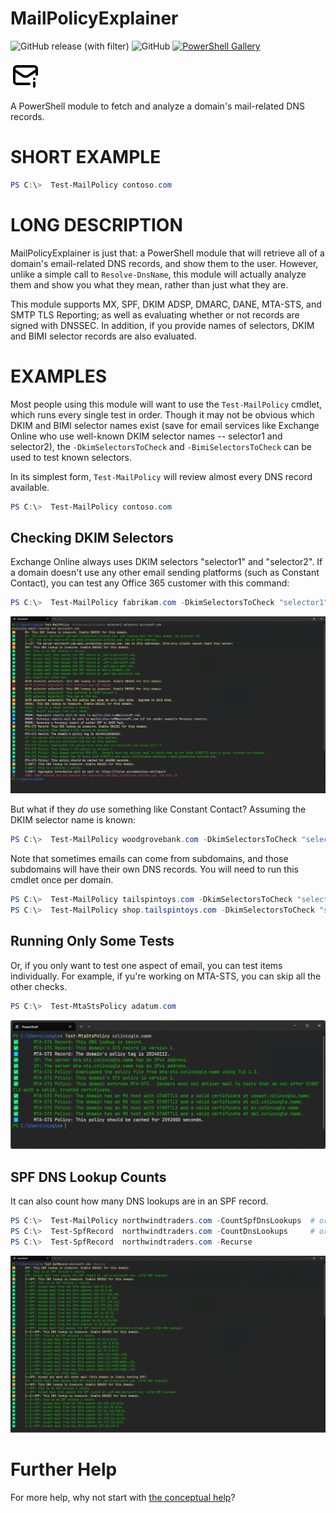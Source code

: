 # MailPolicyExplainer
![GitHub release (with filter)](https://img.shields.io/github/v/release/rhymeswithmogul/MailPolicyExplainer)
![GitHub](https://img.shields.io/github/license/rhymeswithmogul/MailPolicyExplainer?logo=gnu)
[![PowerShell Gallery](https://img.shields.io/powershellgallery/dt/MailPolicyExplainer?logo=powershell&label=PowerShell%20Gallery%20downloads)](https://www.powershellgallery.com/packages/MailPolicyExplainer/)

![Unofficial logo: email with an info icon](https://raw.githubusercontent.com/rhymeswithmogul/MailPolicyExplainer/main/icon/icon.svg)

A PowerShell module to fetch and analyze a domain's mail-related DNS records.

# SHORT EXAMPLE
```powershell
PS C:\>  Test-MailPolicy contoso.com
```

# LONG DESCRIPTION
MailPolicyExplainer is just that: a PowerShell module that will retrieve all of a domain's email-related DNS records, and show them to the user. However, unlike a simple call to `Resolve-DnsName`, this module will actually analyze them and show you what they mean, rather than just what they are.

This module supports MX, SPF, DKIM ADSP, DMARC, DANE, MTA-STS, and SMTP TLS Reporting; as well as evaluating whether or not records are signed with DNSSEC. In addition, if you provide names of selectors, DKIM and BIMI selector records are also evaluated.

# EXAMPLES
Most people using this module will want to use the `Test-MailPolicy` cmdlet, which runs every single test in order.  Though it may not be obvious which DKIM and BIMI selector names exist (save for email services like Exchange Online who use well-known DKIM selector names -- selector1 and selector2), the `-DkimSelectorsToCheck` and `-BimiSelectorsToCheck` can be used to test known selectors.

In its simplest form, `Test-MailPolicy` will review almost every DNS record available.
```powershell
PS C:\>  Test-MailPolicy contoso.com
```

## Checking DKIM Selectors
Exchange Online always uses DKIM selectors "selector1" and "selector2".  If a domain doesn't use any other email sending platforms (such as Constant Contact), you can test any Office 365 customer with this command:
```powershell
PS C:\>  Test-MailPolicy fabrikam.com -DkimSelectorsToCheck "selector1","selector2"
```
![MailPolicyExplainer's output when running:  Test-MailPolicy -DkimSelectorsToCheck 'selector1','selector2' microsoft.com](https://raw.githubusercontent.com/rhymeswithmogul/MailPolicyExplainer/main/man/en-US/Microsoft.com.png)

But what if they *do* use something like Constant Contact?  Assuming the DKIM selector name is known:
```powershell
PS C:\>  Test-MailPolicy woodgrovebank.com -DkimSelectorsToCheck "selector1","selector2","constantcontact"
```

Note that sometimes emails can come from subdomains, and those subdomains will have their own DNS records.  You will need to run this cmdlet once per domain.
```powershell
PS C:\>  Test-MailPolicy tailspintoys.com -DkimSelectorsToCheck "selector1","selector2"
PS C:\>  Test-MailPolicy shop.tailspintoys.com -DkimSelectorsToCheck "shopify"
```

## Running Only Some Tests
Or, if you only want to test one aspect of email, you can test items individually.  For example, if yu're working on MTA-STS, you can skip all the other checks.
```powershell
PS C:\>  Test-MtaStsPolicy adatum.com
```

![MailPolicyExplainer's output when running:  Test-MaStsPolicy colincogle.name](https://raw.githubusercontent.com/rhymeswithmogul/MailPolicyExplainer/main/man/en-US/MyMtaSts.png)


## SPF DNS Lookup Counts
It can also count how many DNS lookups are in an SPF record.
```powershell
PS C:\>  Test-MailPolicy northwindtraders.com -CountSpfDnsLookups  # or
PS C:\>  Test-SpfRecord  northwindtraders.com -CountDnsLookups     # or
PS C:\>  Test-SpfRecord  northwindtraders.com -Recurse
```

![MailPolicyExplainer's output when running:  Test-SpfRecord -Recurse microsoft.com](https://raw.githubusercontent.com/rhymeswithmogul/MailPolicyExplainer/main/man/en-US/MicrosoftSPF.png)


# Further Help
For more help, why not start with [the conceptual help](https://github.com/rhymeswithmogul/MailPolicyExplainer/blob/main/man/en-US/about_MailPolicyExplainer.md)?